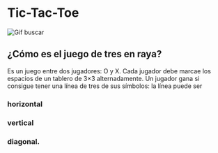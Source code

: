# Tic-Tac-Toe
![Gif buscar](https://thumbs.gfycat.com/TenderHandmadeCoral-max-1mb.gif)

## ¿Cómo es el juego de tres en raya?
Es un juego entre dos jugadores: O y X.
Cada jugador debe  marcae los espacios de un tablero de 3×3 alternadamente. 
Un jugador gana si consigue tener una línea de tres de sus símbolos:
la línea puede ser 
### horizontal
### vertical 
### diagonal.

